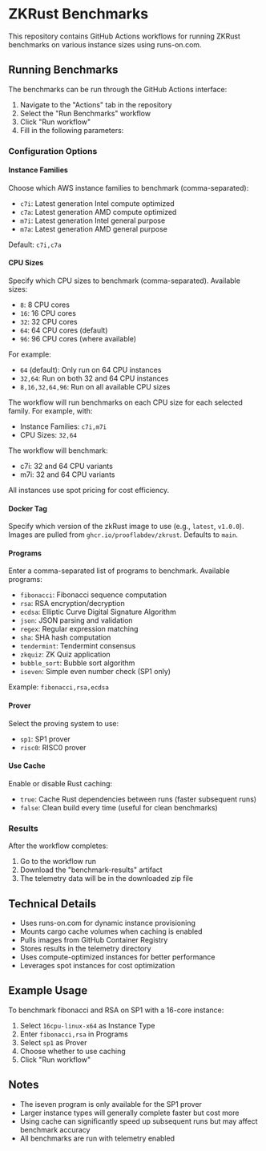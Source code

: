 # ZKRust Benchmarks

This repository contains GitHub Actions workflows for running ZKRust benchmarks on various instance sizes using runs-on.com.

## Running Benchmarks

The benchmarks can be run through the GitHub Actions interface:

1. Navigate to the "Actions" tab in the repository
2. Select the "Run Benchmarks" workflow
3. Click "Run workflow"
4. Fill in the following parameters:

### Configuration Options

#### Instance Families
Choose which AWS instance families to benchmark (comma-separated):
- `c7i`: Latest generation Intel compute optimized
- `c7a`: Latest generation AMD compute optimized
- `m7i`: Latest generation Intel general purpose
- `m7a`: Latest generation AMD general purpose

Default: `c7i,c7a`

#### CPU Sizes
Specify which CPU sizes to benchmark (comma-separated). Available sizes:
- `8`: 8 CPU cores
- `16`: 16 CPU cores
- `32`: 32 CPU cores
- `64`: 64 CPU cores (default)
- `96`: 96 CPU cores (where available)

For example:
- `64` (default): Only run on 64 CPU instances
- `32,64`: Run on both 32 and 64 CPU instances
- `8,16,32,64,96`: Run on all available CPU sizes

The workflow will run benchmarks on each CPU size for each selected family. For example, with:
- Instance Families: `c7i,m7i`
- CPU Sizes: `32,64`

The workflow will benchmark:
- c7i: 32 and 64 CPU variants
- m7i: 32 and 64 CPU variants

All instances use spot pricing for cost efficiency.

#### Docker Tag
Specify which version of the zkRust image to use (e.g., `latest`, `v1.0.0`). Images are pulled from `ghcr.io/prooflabdev/zkrust`. Defaults to `main`.

#### Programs
Enter a comma-separated list of programs to benchmark. Available programs:
- `fibonacci`: Fibonacci sequence computation
- `rsa`: RSA encryption/decryption
- `ecdsa`: Elliptic Curve Digital Signature Algorithm
- `json`: JSON parsing and validation
- `regex`: Regular expression matching
- `sha`: SHA hash computation
- `tendermint`: Tendermint consensus
- `zkquiz`: ZK Quiz application
- `bubble_sort`: Bubble sort algorithm
- `iseven`: Simple even number check (SP1 only)

Example: `fibonacci,rsa,ecdsa`

#### Prover
Select the proving system to use:
- `sp1`: SP1 prover
- `risc0`: RISC0 prover

#### Use Cache
Enable or disable Rust caching:
- `true`: Cache Rust dependencies between runs (faster subsequent runs)
- `false`: Clean build every time (useful for clean benchmarks)

### Results

After the workflow completes:
1. Go to the workflow run
2. Download the "benchmark-results" artifact
3. The telemetry data will be in the downloaded zip file

## Technical Details

- Uses runs-on.com for dynamic instance provisioning
- Mounts cargo cache volumes when caching is enabled
- Pulls images from GitHub Container Registry
- Stores results in the telemetry directory
- Uses compute-optimized instances for better performance
- Leverages spot instances for cost optimization

## Example Usage

To benchmark fibonacci and RSA on SP1 with a 16-core instance:
1. Select `16cpu-linux-x64` as Instance Type
2. Enter `fibonacci,rsa` in Programs
3. Select `sp1` as Prover
4. Choose whether to use caching
5. Click "Run workflow"

## Notes

- The iseven program is only available for the SP1 prover
- Larger instance types will generally complete faster but cost more
- Using cache can significantly speed up subsequent runs but may affect benchmark accuracy
- All benchmarks are run with telemetry enabled 